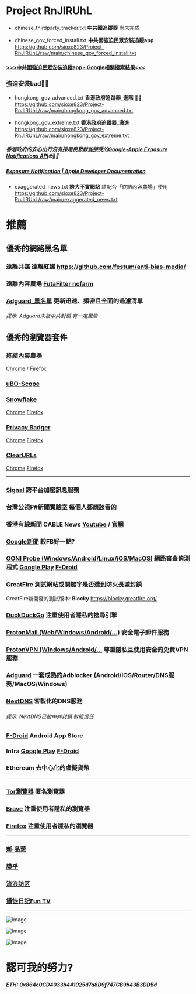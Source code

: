 # Project RnJlRUhL

 - chinese_thirdparty_tracker.txt **中共國追蹤器**
尚未完成

 - chinese_gov_forced_install.txt **中共國強迫民眾安裝追蹤app**
https://github.com/sioxe823/Project-RnJlRUhL/raw/main/chinese_gov_forced_install.txt
#### [>>>中共國強迫民眾安裝追蹤app - Google相關搜索結果<<<](https://www.google.com/search?q=inurl:v2ex.com/t%20OR%20inurl:pincong.rocks/article%20OR%20site:mohu.rocks%20%E5%8F%8D%E8%AF%88)

### 強迫安裝bad👎🏼

 - hongkong_gov_advanced.txt **香港政府追蹤器_進階** 👍🏼
https://github.com/sioxe823/Project-RnJlRUhL/raw/main/hongkong_gov_advanced.txt
 
 - hongkong_gov_extreme.txt **香港政府追蹤器_激進**
https://github.com/sioxe823/Project-RnJlRUhL/raw/main/hongkong_gov_extreme.txt

##### **香港政府的安心出行沒有採用民眾較能接受的[Google-Apple Exposure Notifications API](https://www.google.com/covid19/exposurenotifications/)🙄👎🏼**
##### [Exposure Notification | Apple Developer Documentation](https://developer.apple.com/documentation/exposurenotification)

 - exaggerated_news.txt **誇大不實網站** 
請配合「終結內容農場」使用
https://github.com/sioxe823/Project-RnJlRUhL/raw/main/exaggerated_news.txt

# 推薦
## 優秀的網路黑名單
### **遠離共媒** **遠離紅媒** https://github.com/festum/anti-bias-media/
### 遠離內容農場 [FutaFilter nofarm](https://github.com/FutaGuard/FutaFilter/raw/master/nofarm_hosts.txt)
### [Adguard_黑名單](https://github.com/AdguardTeam/AdguardFilters) 更新迅速、頻密且全面的過濾清單
###### 提示: Adguard未被中共封鎖 有一定風險

## 優秀的瀏覽器套件
### [終結內容農場](https://github.com/danny0838/content-farm-terminator/)
[Chrome](https://chrome.google.com/webstore/detail/content-farm-terminator/lcghoajegeldpfkfaejegfobkapnemjl)   /   [Firefox](https://addons.mozilla.org/zh-TW/firefox/addon/content-farm-terminator/)
### [uBO-Scope](https://chrome.google.com/webstore/detail/ubo-scope/bbdpgcaljkaaigfcomhidmneffjjjfgp)
### [Snowflake](https://snowflake.torproject.org/)
[Chrome](https://chrome.google.com/webstore/detail/snowflake/mafpmfcccpbjnhfhjnllmmalhifmlcie) [Firefox](https://addons.mozilla.org/zh-TW/firefox/addon/torproject-snowflake/)
### [Privacy Badger](https://privacybadger.org/)
[Chrome](https://chrome.google.com/webstore/detail/privacy-badger/pkehgijcmpdhfbdbbnkijodmdjhbjlgp) [Firefox](https://addons.mozilla.org/zh-TW/firefox/addon/privacy-badger17/)

### [ClearURLs](https://clearurls.xyz/)
[Chrome](https://chrome.google.com/webstore/detail/clearurls/lckanjgmijmafbedllaakclkaicjfmnk) [Firefox](https://addons.mozilla.org/zh-TW/firefox/addon/clearurls/)

---

### [Signal](https://signal.org/zh_TW/) 跨平台加密訊息服務
### [台灣公視P#新聞實驗室](https://www.youtube.com/channel/UCMDcOT4z7GS1SRGG2g7z43g) 每個人都應該看的
### 香港有線新聞 CABLE News [Youtube](https://www.youtube.com/channel/UC_q7e5XYJB0JDGagcF0KW0w) / [官網](http://cablenews.i-cable.com/ci/home)
### [Google新聞](https://news.google.com/) 較FB好一點?
### [OONI Probe (Windows/Android/Linux/iOS/MacOS)](https://ooni.org/) 網路審查偵測程式 [Google Play](https://play.google.com/store/apps/details?id=org.openobservatory.ooniprobe) [F-Droid](https://f-droid.org/zh_Hant/packages/org.openobservatory.ooniprobe)
### [GreatFire](https://zh.greatfire.org/analyzer) 測試網站或關鍵字是否遭到防火長城封鎖
GreatFire新開發的測試版本: **Blocky** https://blocky.greatfire.org/
### [DuckDuckGo](https://duckduckgo.com/) 注重使用者隱私的搜尋引擎
### [ProtonMail (Web/Windows/Android/...)](https://protonmail.com/) 安全電子郵件服務
### [ProtonVPN (Windows/Android/...](https://protonvpn.com/) 尊重隱私且使用安全的免費VPN服務
### [Adguard](https://adguard.com/zh_tw/welcome.html) 一套成熟的Adblocker (Android/iOS/Router/DNS服務/MacOS/Windows)
### [NextDNS](https://nextdns.io/) 客製化的DNS服務
###### 提示: NextDNS已被中共封鎖 較能信任
### [F-Droid](https://www.f-droid.org/) Android App Store
### Intra [Google Play](https://play.google.com/store/apps/details?id=app.intra) [F-Droid](https://play.google.com/store/apps/details?id=app.intra)
### Ethereum 去中心化的虛擬貨幣

---

### [Tor瀏覽器](https://www.torproject.org/) 匿名瀏覽器
### [Brave](https://brave.com/) 注重使用者隱私的瀏覽器
### [Firefox](https://www.mozilla.org/zh-TW/firefox/new/) 注重使用者隱私的瀏覽器

---

### [新·品葱](https://pincong.rocks/)
### [膜乎](https://mohu.rocks/)
### [流浪防区](https://www.reddit.com/r/China_irl/)
### [攝徒日記Fun TV](https://www.youtube.com/channel/UCvTe3Z7TZsjGzUERx4Ce6zA)

---

![image](https://user-images.githubusercontent.com/83683882/117411041-bccba900-af45-11eb-9999-aa6ff6e52c58.png)

![image](https://user-images.githubusercontent.com/83683882/117409898-4ed2b200-af44-11eb-9c98-fc8234105805.png)

![image](https://user-images.githubusercontent.com/83683882/117410296-d3bdcb80-af44-11eb-9ba9-78236ec6cd7f.png)

# 認可我的努力?
##### ETH: 0x864c0CD4033b441025d7a8D9f747CB9b43B3DDBd
